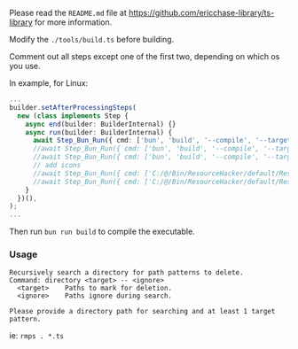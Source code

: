Please read the `README.md` file at https://github.com/ericchase-library/ts-library for more information.

Modify the `./tools/build.ts` before building.

Comment out all steps except one of the first two, depending on which os you use.

In example, for Linux:

```ts
...
builder.setAfterProcessingSteps(
  new (class implements Step {
    async end(builder: BuilderInternal) {}
    async run(builder: BuilderInternal) {
      await Step_Bun_Run({ cmd: ['bun', 'build', '--compile', '--target', 'bun-linux-x64', './src/rmps.ts', '--outfile', './rmps'] }).run(builder);
      //await Step_Bun_Run({ cmd: ['bun', 'build', '--compile', '--target', 'bun-windows-x64', './src/rmps.ts', '--outfile', './rmps.exe'] }).run(builder);
      //await Step_Bun_Run({ cmd: ['bun', 'build', '--compile', '--target', 'bun-windows-x64', './src/rmps-windows.ts', '--outfile', './rmpsx.exe'] }).run(builder);
      // add icons
      //await Step_Bun_Run({ cmd: ['C:/@/Bin/ResourceHacker/default/ResourceHacker.exe', '-open', 'rmps.exe', '-save', 'rmps.exe', '-resource', 'bun.ico', '-action', 'addoverwrite', '-mask', 'ICONGROUP,MAINICON,'] }).run(builder);
      //await Step_Bun_Run({ cmd: ['C:/@/Bin/ResourceHacker/default/ResourceHacker.exe', '-open', 'rmpsx.exe', '-save', 'rmpsx.exe', '-resource', 'bun.ico', '-action', 'addoverwrite', '-mask', 'ICONGROUP,MAINICON,'] }).run(builder);
    }
  })(),
);
...
```

Then run `bun run build` to compile the executable.

### Usage

```
Recursively search a directory for path patterns to delete.
Command: directory <target> -- <ignore>
  <target>    Paths to mark for deletion.
  <ignore>    Paths ignore during search.

Please provide a directory path for searching and at least 1 target pattern.
```

ie: `rmps . *.ts`
